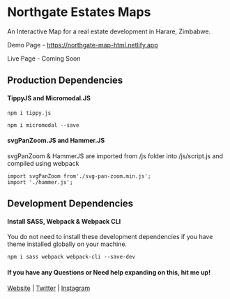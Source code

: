 # Northgate Estates Maps

An Interactive Map for a real estate development in Harare, Zimbabwe.

Demo Page - https://northgate-map-html.netlify.app

Live Page - Coming Soon

## Production Dependencies
#### TippyJS and Micromodal.JS

```
npm i tippy.js

npm i micromodal --save
```

#### svgPanZoom.JS and Hammer.JS
svgPanZoom & HammerJS are imported from /js folder into /js/script.js and compiled using webpack
```
import svgPanZoom from'./svg-pan-zoom.min.js';
import './hammer.js';
```

## Development Dependencies
#### Install SASS, Webpack & Webpack CLI

You do not need to install these development dependencies if you have theme installed globally on your machine.

```
npm i sass webpack webpack-cli --save-dev
```

#### If you have any Questions or Need help expanding on this, hit me up!

[Website](https://thatafro.netlify.app/ "Personal Website") | [Twitter](https://twitter.com/HikwaMehluli "Follow Méh on Twitter") | [Instagram](https://www.instagram.com/thatafro "Digital Illustrations") 
